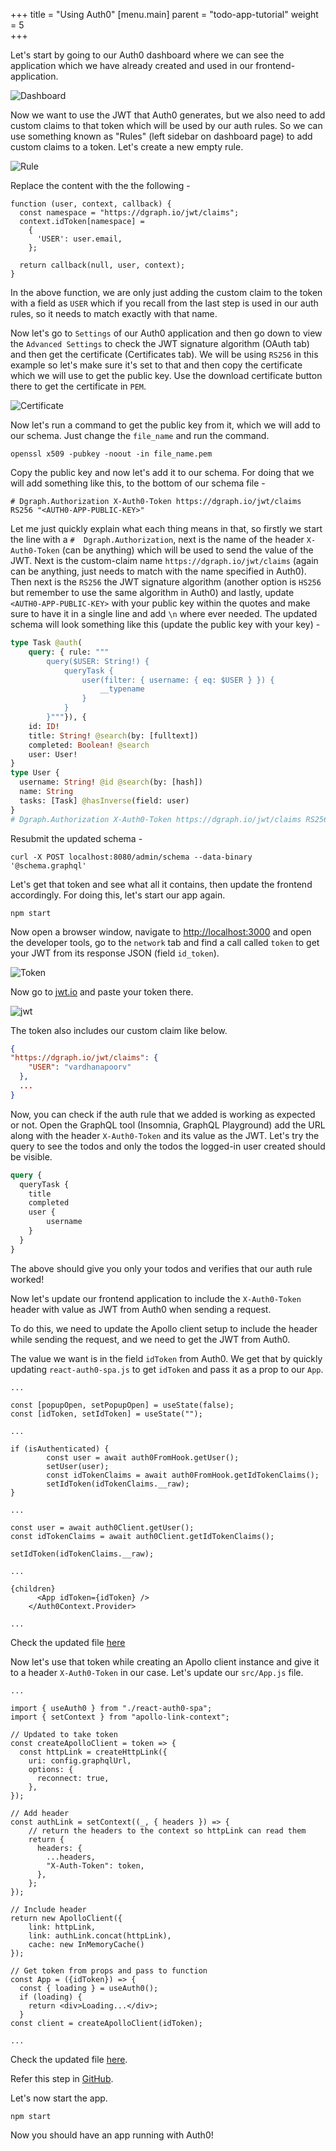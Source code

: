 +++
title = "Using Auth0"
[menu.main]
    parent = "todo-app-tutorial"
    weight = 5   
+++

Let's start by going to our Auth0 dashboard where we can see the application which we have already created and used in our frontend-application.

![Dashboard](/images/graphql/tutorial/todo/dashboard.png)

Now we want to use the JWT that Auth0 generates, but we also need to add custom claims to that token which will be used by our auth rules.
So we can use something known as "Rules" (left sidebar on dashboard page) to add custom claims to a token. Let's create a new empty rule.

![Rule](/images/graphql/tutorial/todo/rule.png)

Replace the content with the the following -
```jsm
function (user, context, callback) {
  const namespace = "https://dgraph.io/jwt/claims";
  context.idToken[namespace] =
    {
      'USER': user.email,
    };
  
  return callback(null, user, context);
}
```

In the above function, we are only just adding the custom claim to the token with a field as `USER` which if you recall from the last step is used in our auth rules, so it needs to match exactly with that name. 

Now let's go to `Settings` of our Auth0 application and then go down to view the `Advanced Settings` to check the JWT signature algorithm (OAuth tab) and then get the certificate (Certificates tab). We will be using `RS256` in this example so let's make sure it's set to that and then copy the certificate which we will use to get the public key.  Use the download certificate button there to get the certificate in `PEM`. 

![Certificate](/images/graphql/tutorial/todo/certificate.png)

Now let's run a command to get the public key from it, which we will add to our schema. Just change the `file_name` and run the command.

```shell
openssl x509 -pubkey -noout -in file_name.pem
```

Copy the public key and now let's add it to our schema. For doing that we will add something like this, to the bottom of our schema file - 

```
# Dgraph.Authorization X-Auth0-Token https://dgraph.io/jwt/claims RS256 "<AUTH0-APP-PUBLIC-KEY>"
```

Let me just quickly explain what each thing means in that, so firstly we start the line with a `#  Dgraph.Authorization`, next is the name of the header `X-Auth0-Token` (can be anything) which will be used to send the value of the JWT. Next is the custom-claim name `https://dgraph.io/jwt/claims` (again can be anything, just needs to match with the name specified in Auth0). Then next is the `RS256` the JWT signature algorithm (another option is `HS256` but remember to use the same algorithm in Auth0) and lastly, update `<AUTH0-APP-PUBLIC-KEY>` with your public key within the quotes and make sure to have it in a single line and add `\n` where ever needed.  The updated schema will look something like this (update the public key with your key) - 

```graphql
type Task @auth(
    query: { rule: """
        query($USER: String!) {
            queryTask {
                user(filter: { username: { eq: $USER } }) {
                    __typename
                }
            }
        }"""}), {
    id: ID!
    title: String! @search(by: [fulltext])
    completed: Boolean! @search
    user: User!
}
type User {
  username: String! @id @search(by: [hash])
  name: String
  tasks: [Task] @hasInverse(field: user)
}
# Dgraph.Authorization X-Auth0-Token https://dgraph.io/jwt/claims RS256 "<AUTH0-APP-PUBLIC-KEY>"
```

Resubmit the updated schema -
```shell
curl -X POST localhost:8080/admin/schema --data-binary '@schema.graphql'
```

Let's get that token and see what all it contains, then update the frontend accordingly. For doing this, let's start our app again.

```shell
npm start
```

Now open a browser window, navigate to [http://localhost:3000](http://localhost:3000) and open the developer tools, go to the `network` tab and find a call called `token` to get your JWT from its response JSON (field `id_token`).

![Token](/images/graphql/tutorial/todo/token.png)

Now go to [jwt.io](https://jwt.io) and paste your token there.

![jwt](/images/graphql/tutorial/todo/jwt.png)

The token also includes our custom claim like below.

```json
{
"https://dgraph.io/jwt/claims": {
    "USER": "vardhanapoorv"
  },
  ...
}
  ```

Now, you can check if the auth rule that we added is working as expected or not. Open the GraphQL tool (Insomnia, GraphQL Playground) add the URL along with the header `X-Auth0-Token` and its value as the JWT. Let's try the query to see the todos and only the todos the logged-in user created should be visible.
```graphql
query {
  queryTask {
    title
    completed
    user {
        username
    }
  }
}
```

The above should give you only your todos and verifies that our auth rule worked!

Now let's update our frontend application to include the `X-Auth0-Token` header with value as JWT from Auth0 when sending a  request.

To do this, we need to update the Apollo client setup to include the header while sending the request, and we need to get the JWT from Auth0. 

The value we want is in the field `idToken` from Auth0. We get that by quickly updating `react-auth0-spa.js` to get `idToken` and pass it as a prop to our `App`.

```jsm
...

const [popupOpen, setPopupOpen] = useState(false);
const [idToken, setIdToken] = useState("");

...

if (isAuthenticated) {
        const user = await auth0FromHook.getUser();
        setUser(user);
        const idTokenClaims = await auth0FromHook.getIdTokenClaims();
        setIdToken(idTokenClaims.__raw);
}

...

const user = await auth0Client.getUser();
const idTokenClaims = await auth0Client.getIdTokenClaims();

setIdToken(idTokenClaims.__raw);

...

{children}
      <App idToken={idToken} />
    </Auth0Context.Provider>

...

```

Check the updated file [here](https://github.com/dgraph-io/graphql-sample-apps/blob/c94b6eb1cec051238b81482a049100b1cd15bbf7/todo-app-react/src/react-auth0-spa.js)

 Now let's use that token while creating an Apollo client instance and give it to a header `X-Auth0-Token` in our case.  Let's update our `src/App.js` file.

```jsm
...

import { useAuth0 } from "./react-auth0-spa";
import { setContext } from "apollo-link-context";

// Updated to take token
const createApolloClient = token => {
  const httpLink = createHttpLink({
    uri: config.graphqlUrl,
    options: {
      reconnect: true,
    },
});

// Add header
const authLink = setContext((_, { headers }) => {
    // return the headers to the context so httpLink can read them
    return {
      headers: {
        ...headers,
        "X-Auth-Token": token,
      },
    };
});

// Include header
return new ApolloClient({
    link: httpLink,
    link: authLink.concat(httpLink),
    cache: new InMemoryCache()
});

// Get token from props and pass to function
const App = ({idToken}) => {
  const { loading } = useAuth0();
  if (loading) {
    return <div>Loading...</div>;
  }
const client = createApolloClient(idToken);

...
```

Check the updated file [here](https://github.com/dgraph-io/graphql-sample-apps/blob/c94b6eb1cec051238b81482a049100b1cd15bbf7/todo-app-react/src/App.js).

Refer this step in [GitHub](https://github.com/dgraph-io/graphql-sample-apps/commit/c94b6eb1cec051238b81482a049100b1cd15bbf7).

Let's now start the app.

```shell
npm start
```

Now you should have an app running with Auth0!
